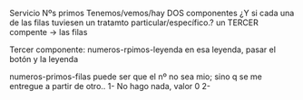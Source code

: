 Servicio Nºs primos
Tenemos/vemos/hay DOS componentes
¿Y si cada una de las filas tuviesen un tratamto particular/específico.?
   un TERCER compente -> las filas

Tercer componente: numeros-rpimos-leyenda
   en esa leyenda, pasar el botón y la leyenda


numeros-primos-filas
puede ser que el nº no sea mio; sino q se me entregue a partir de otro..
1- No hago nada, valor 0
2- 

